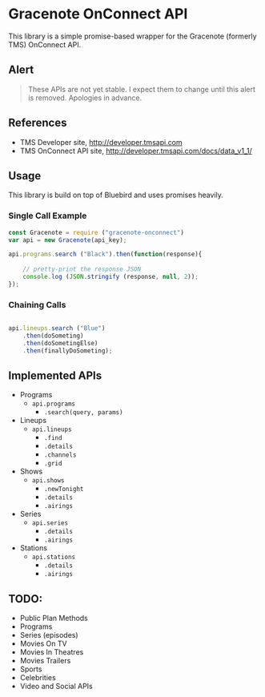 # Gracenote OnConnect API

This library is a simple promise-based wrapper for the Gracenote (formerly TMS) OnConnect API.

## Alert

> These APIs are not yet stable. I expect them to change until this alert is removed. Apologies in advance.

## References

- TMS Developer site, http://developer.tmsapi.com
- TMS OnConnect API site, http://developer.tmsapi.com/docs/data_v1_1/

## Usage
This library is build on top of Bluebird and uses promises heavily.

### Single Call Example

```javascript
const Gracenote = require ("gracenote-onconnect")
var api = new Gracenote(api_key);

api.programs.search ("Black").then(function(response){
    
    // pretty-print the response JSON
    console.log (JSON.stringify (response, null, 2));
});
```

### Chaining Calls

```javascript

api.lineups.search ("Blue")
    .then(doSometing)
    .then(doSometingElse)
    .then(finallyDoSometing);

```

## Implemented APIs

- Programs
    - `api.programs`
        - `.search(query, params)`
- Lineups
    - `api.lineups`
        - `.find`
        - `.details`
        - `.channels`
        - `.grid`
- Shows
    - `api.shows`
        - `.newTonight`
        - `.details`
        - `.airings`
- Series
    - `api.series`
        - `.details`
        - `.airings`
- Stations
    - `api.stations`
        - `.details`
        - `.airings`

## TODO:

- Public Plan Methods
- Programs
- Series (episodes)
- Movies On TV
- Movies In Theatres
- Movies Trailers
- Sports
- Celebrities
- Video and Social APIs
